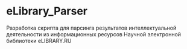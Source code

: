 # eLibrary_Parser
Разработка скрипта для парсинга результатов интеллектуальной деятельности из информационных ресурсов Научной электронной библиотеки eLIBRARY.RU

